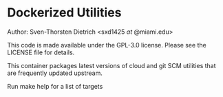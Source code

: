 # Dockerized Utilities

Author: Sven-Thorsten Dietrich <sxd1425 _at_ @miami.edu>

This code is made available under the GPL-3.0 license.
Please see the LICENSE file for details.

This container packages latest versions of cloud and git SCM
utilities that are frequently updated upstream.

Run make help for a list of targets 
